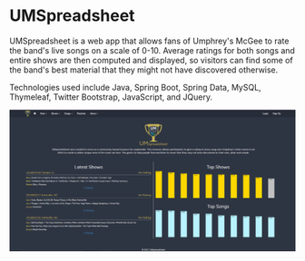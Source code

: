 # UMSpreadsheet

UMSpreadsheet is a web app  that allows fans of Umphrey's McGee to rate the band's live songs on a scale of 0-10. Average ratings 
for both songs and entire shows are then computed and displayed, so visitors can find some of the band's best material that they 
might not have discovered otherwise.

Technologies used include Java, Spring Boot, Spring Data, MySQL, Thymeleaf, Twitter Bootstrap, JavaScript, and JQuery.

![alt text](/readme_images/ums_home.png)